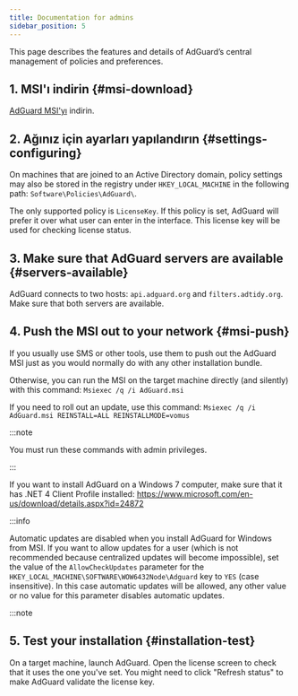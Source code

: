 ```yaml
---
title: Documentation for admins
sidebar_position: 5
---
```


This page describes the features and details of AdGuard’s central management of policies and preferences.

## 1. MSI'ı indirin {#msi-download}

[AdGuard MSI'yı](https://cdn.adtidy.org/distr/windows/AdGuard.msi) indirin.

## 2. Ağınız için ayarları yapılandırın {#settings-configuring}

On machines that are joined to an Active Directory domain, policy settings may also be stored in the registry under `HKEY_LOCAL_MACHINE` in the following path: `Software\Policies\AdGuard\`.

The only supported policy is `LicenseKey`. If this policy is set, AdGuard will prefer it over what user can enter in the interface. This license key will be used for checking license status.

## 3. Make sure that AdGuard servers are available {#servers-available}

AdGuard connects to two hosts: `api.adguard.org` and `filters.adtidy.org`. Make sure that both servers are available.

## 4. Push the MSI out to your network {#msi-push}

If you usually use SMS or other tools, use them to push out the AdGuard MSI just as you would normally do with any other installation bundle.

Otherwise, you can run the MSI on the target machine directly (and silently) with this command: `Msiexec /q /i AdGuard.msi`

If you need to roll out an update, use this command: `Msiexec /q /i AdGuard.msi REINSTALL=ALL REINSTALLMODE=vomus`

:::note

You must run these commands with admin privileges.

:::

If you want to install AdGuard on a Windows 7 computer, make sure that it has .NET 4 Client Profile installed: https://www.microsoft.com/en-us/download/details.aspx?id=24872

:::info

Automatic updates are disabled when you install AdGuard for Windows from MSI. If you want to allow updates for a user (which is not recommended because centralized updates will become impossible), set the value of the `AllowCheckUpdates` parameter for the `HKEY_LOCAL_MACHINE\SOFTWARE\WOW6432Node\Adguard` key to `YES` (case insensitive). In this case automatic updates will be allowed, any other value or no value for this parameter disables automatic updates.

:::note

## 5. Test your installation {#installation-test}

On a target machine, launch AdGuard. Open the license screen to check that it uses the one you've set. You might need to click "Refresh status" to make AdGuard validate the license key.
